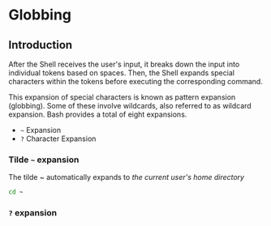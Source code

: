 # Globbing

## Introduction

After the Shell receives the user's input, it breaks down the input into individual tokens based on spaces. Then, the Shell expands special characters within the tokens before executing the corresponding command.

This expansion of special characters is known as pattern expansion (globbing). Some of these involve wildcards, also referred to as wildcard expansion. Bash provides a total of eight expansions.

- `~` Expansion
- `?` Character Expansion
<!-- - * Character Expansion
- Bracket Expansion
- Brace Expansion
- Variable Expansion
- Command Substitution
- Arithmetic Expansion -->

### Tilde `~` expansion

The tilde ~ automatically expands to *the current user's home directory*

```bash
cd ~
```

### `?` expansion